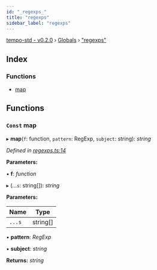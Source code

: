 ```yaml
---
id: "_regexps_"
title: "regexps"
sidebar_label: "regexps"
---
```


[tempo-std - v0.2.0](../index.md) › [Globals](../globals.md) › ["regexps"](_regexps_.md)

## Index

### Functions

* [map](_regexps_.md#const-map)

## Functions

### `Const` map

▸ **map**(`f`: function, `pattern`: RegExp, `subject`: string): *string*

*Defined in [regexps.ts:14](https://github.com/fponticelli/tempo/blob/master/std/src/regexps.ts#L14)*

**Parameters:**

▪ **f**: *function*

▸ (...`s`: string[]): *string*

**Parameters:**

Name | Type |
------ | ------ |
`...s` | string[] |

▪ **pattern**: *RegExp*

▪ **subject**: *string*

**Returns:** *string*
